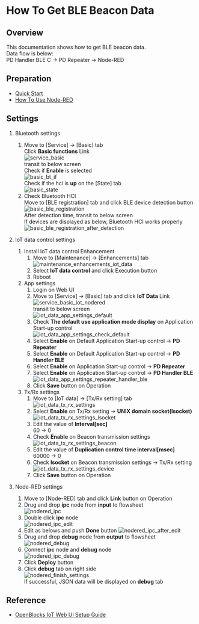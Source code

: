 # How To Get BLE Beacon Data

## Overview
This documentation shows how to get BLE beacon data.  
Data flow is below:  
PD Handler BLE C -> PD Repeater -> Node-RED

## Preparation
* [Quick Start](/doc_source/vx2/QuickStart.md)  
* [How To Use Node-RED](/doc_source/vx2/HowToUseNodered.md)  

## Settings
1. Bluetooth settings  
    1. Move to [Service] -> [Basic] tab  
    Click **Basic functions** Link  
    ![service_basic](/image/webui/service_basic.png)  
    transit to below screen  
    Check if **Enable** is selected  
    ![basic_bt_if](/image/webui/basic_bt_if.png)  
    Check if the hci is **up** on the [State] tab  
    ![basic_state](/image/webui/basic_state.png)  
    1. Check Bluetooth HCI  
    Move to [BLE registration] tab and click BLE device detection button  
    ![basic_ble_registration](/image/webui/basic_ble_registration.png)  
    After detection time, transit to below screen  
    If devices are displayed as below, Bluetooth HCI works properly  
    ![basic_ble_registration_after_detection](/image/webui/basic_ble_registration_after_detection.png)  

1. IoT data control settings
    1. Install IoT data control Enhancement
        1. Move to [Maintenance] -> [Enhancements] tab  
        ![maintenance_enhancements_iot_data](/image/webui/maintenance_enhancements_iot_data.png)  
        1. Select **IoT data control** and click Execution button  
        1. Reboot   
    1. App settings
        1. Login on Web UI
        1. Move to [Service] -> [Basic] tab and click **IoT Data** Link  
        ![service_basic_iot_nodered](/image/webui/service_basic_iot_nodered.png)  
        transit to below screen  
        ![iot_data_app_settings_default](/image/webui/iot_data_app_settings_default.png)  
        1. Check **The default use application mode display** on Application Start-up control  
        ![iot_data_app_settings_check_default](/image/webui/iot_data_app_settings_check_default.png)  
        1. Select **Enable** on Default Application Start-up control -> **PD Repeater**  
        1. Select **Enable** on Default Application Start-up control -> **PD Handler BLE**  
        1. Select **Enable** on Application Start-up control -> **PD Repeater**  
        1. Select **Enable** on Application Start-up control -> **PD Handler BLE**  
        ![iot_data_app_settings_repeater_handler_ble](/image/webui/iot_data_app_settings_repeater_handler_ble.png)  
        1. Click **Save** button on Operation  
    1. Tx/Rx settings
        1. Move to [IoT data] -> [Tx/Rx setting] tab  
        ![iot_data_tx_rx_settings](/image/webui/iot_data_tx_rx_settings.png)  
        1. Select **Enable** on Tx/Rx setting -> **UNIX domain socket(lsocket)**  
        ![iot_data_tx_rx_settings_lsocket](/image/webui/iot_data_tx_rx_settings_lsocket.png)  
        1. Edit the value of **Interval[sec]**  
        60 -> 0  
        1. Check **Enable** on Beacon transmission settings
        ![iot_data_tx_rx_settings_beacon](/image/webui/iot_data_tx_rx_settings_beacon.png)  
        1. Edit the value of **Duplication control time interval[msec]**  
        60000 -> 0  
        1. Check **lsocket** on Beacon transmission settings -> Tx/Rx setting
        ![iot_data_tx_rx_settings_device](/image/webui/iot_data_tx_rx_settings_device.png)  
        1. Click **Save** button on Operation  

1. Node-RED settings  
    1. Move to [Node-RED] tab and click **Link** button on Operation  
    1. Drug and drop **ipc** node from **input** to flowsheet  
    ![nodered_ipc](/image/webui/nodered_ipc.png)  
    1. Double click **ipc** node  
    ![nodered_ipc_edit](/image/webui/nodered_ipc_edit.png)  
    1. Edit as belows and push **Done** button 
    ![nodered_ipc_after_edit](/image/webui/nodered_ipc_after_edit.png)  
    1. Drug and drop **debug** node from **output** to flowsheet  
    ![nodered_debug](/image/webui/nodered_debug.png)  
    1. Connect **ipc** node and **debug** node  
    ![nodered_ipc_debug](/image/webui/nodered_ipc_debug.png)  
    1. Click **Deploy** button  
    1. Click **debug** tab on right side   
    ![nodered_finish_settings](/image/webui/nodered_finish_settings.png)  
    If successful, JSON data will be displayed on **debug** tab  

## Reference
* [OpenBlocks IoT Web UI Setup Guide]()
